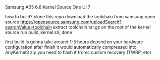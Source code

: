 Samsung A05 6.6 Kernel Source One UI 7

how to build?
clone this repo
download the toolchain from samsung open source https://opensource.samsung.com/uploadSearch?searchValue=toolchain
extract toolchain.tar.gz on the root of the kernel source
run build_kernel.sh, done

first build is gonna take around 1-5 hours depend on your hardware configuration
after finish it would automatically compressed into AnyKernel3 zip
you need to flash it fromc custom recovery (TWRP, etc)
